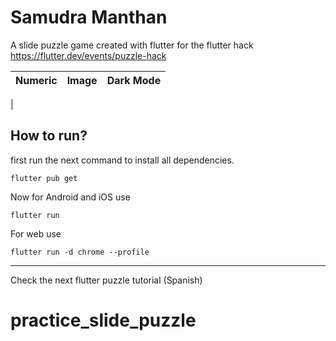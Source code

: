# Samudra Manthan

A slide puzzle game created with flutter for the flutter hack https://flutter.dev/events/puzzle-hack


| Numeric | Image          | Dark Mode |
|--------|----------------|----|
| 

## How to run?

first run the next command to install all dependencies.
```shell
flutter pub get
```

Now for Android and iOS use
```shell
flutter run
```

For web use
```shell
flutter run -d chrome --profile    
```




---
Check the next flutter puzzle tutorial (Spanish)


# practice_slide_puzzle
